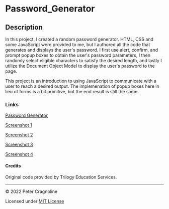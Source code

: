 # Password_Generator

 ## Description
 In this project, I created a random password generator. HTML, CSS and some JavaScript were provided to me, but I authored all the code that generates and displays the user's password. I first use alert, confirm, and prompt popup boxes to obtain the user's password parameters, I then randomly select eligible characters to satisfy the desired length, and lastly I utilize the Document Object Model to display the user's password to the page.

 This project is an introduction to using JavaScript to communicate with a user to reach a desired output. The implemenation of popup boxes here in lieu of forms is a bit primitive, but the end result is still the same.

 ### Links

 [Password Generator](https://pcragnol.github.io/Password_Generator/)

 [Screenshot 1](assets/images/screenshot1.png)

 [Screenshot 2](assets/images/screenshot2.png)

 [Screenshot 3](assets/images/screenshot3.png)
 
 [Screenshot 4](assets/images/screenshot4.png)

 #### Credits

Original code provided by Trilogy Education Services.

---
© 2022 Peter Cragnoline

Licensed under [MIT License](LICENSE)